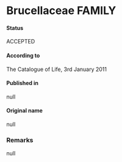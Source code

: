 # Brucellaceae FAMILY

#### Status
ACCEPTED

#### According to
The Catalogue of Life, 3rd January 2011

#### Published in
null

#### Original name
null

### Remarks
null